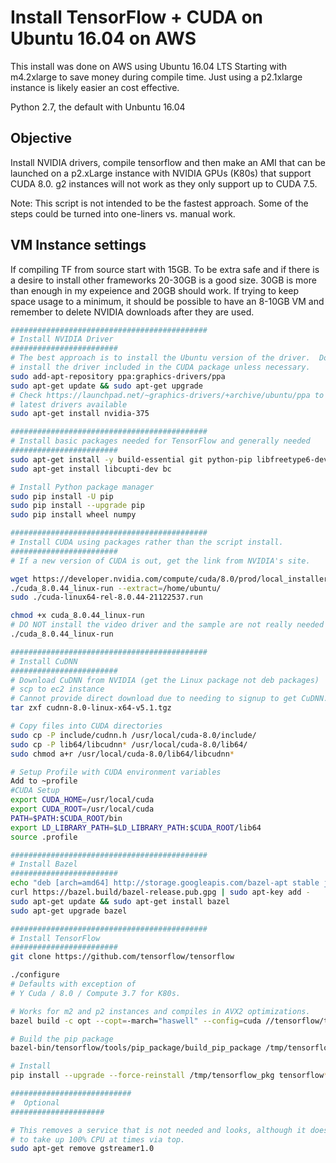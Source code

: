 # Install TensorFlow + CUDA on Ubuntu 16.04 on AWS
This install was done on AWS using Ubuntu 16.04 LTS Starting with m4.2xlarge to
save money during compile time.  Just using a p2.1xlarge instance is likely
easier an cost effective.  

Python 2.7, the default with Unbuntu 16.04

## Objective
Install NVIDIA drivers, compile tensorflow and then make an AMI that can be
launched on a p2.xLarge instance with NVIDIA GPUs (K80s) that support CUDA 8.0.
g2 instances will not work as they only support up to CUDA 7.5.

Note: This script is not intended to be the fastest approach. Some of the
steps could be turned into one-liners vs. manual work.

## VM Instance settings
If compiling TF from source start with 15GB.  To be extra safe and if there is
a desire to install other frameworks 20-30GB is a good size.  30GB is more than
enough in my expeience and 20GB should work.  If trying to keep space usage to a
minimum, it should be possible to have an 8-10GB VM and remember to delete
NVIDIA downloads after they are used.


```bash
############################################
# Install NVIDIA Driver
########################
# The best approach is to install the Ubuntu version of the driver.  Do not
# install the driver included in the CUDA package unless necessary.  
sudo add-apt-repository ppa:graphics-drivers/ppa
sudo apt-get update && sudo apt-get upgrade
# Check https://launchpad.net/~graphics-drivers/+archive/ubuntu/ppa to see the
# latest drivers available
sudo apt-get install nvidia-375

############################################
# Install basic packages needed for TensorFlow and generally needed
########################
sudo apt-get install -y build-essential git python-pip libfreetype6-dev libxft-dev libncurses-dev libopenblas-dev gfortran python-matplotlib libblas-dev liblapack-dev libatlas-base-dev python-dev python-pydot linux-headers-generic linux-image-extra-virtual unzip python-numpy swig python-pandas python-sklearn unzip wget pkg-config zip g++ zlib1g-dev libcurl3-dev
sudo apt-get install libcupti-dev bc

# Install Python package manager
sudo pip install -U pip
sudo pip install --upgrade pip
sudo pip install wheel numpy

############################################
# Install CUDA using packages rather than the script install.
########################
# If a new version of CUDA is out, get the link from NVIDIA's site.

wget https://developer.nvidia.com/compute/cuda/8.0/prod/local_installers/cuda_8.0.44_linux-run
./cuda_8.0.44_linux-run --extract=/home/ubuntu/
sudo ./cuda-linux64-rel-8.0.44-21122537.run

chmod +x cuda_8.0.44_linux-run
# DO NOT install the video driver and the sample are not really needed
./cuda_8.0.44_linux-run

############################################
# Install CuDNN
########################
# Download CuDNN from NVIDIA (get the Linux package not deb packages)
# scp to ec2 instance
# Cannot provide direct download due to needing to signup to get CuDNN.
tar zxf cudnn-8.0-linux-x64-v5.1.tgz

# Copy files into CUDA directories
sudo cp -P include/cudnn.h /usr/local/cuda-8.0/include/
sudo cp -P lib64/libcudnn* /usr/local/cuda-8.0/lib64/
sudo chmod a+r /usr/local/cuda-8.0/lib64/libcudnn*

# Setup Profile with CUDA environment variables
Add to ~profile
#CUDA Setup
export CUDA_HOME=/usr/local/cuda
export CUDA_ROOT=/usr/local/cuda
PATH=$PATH:$CUDA_ROOT/bin
export LD_LIBRARY_PATH=$LD_LIBRARY_PATH:$CUDA_ROOT/lib64
source .profile

############################################
# Install Bazel
########################
echo "deb [arch=amd64] http://storage.googleapis.com/bazel-apt stable jdk1.8" | sudo tee /etc/apt/sources.list.d/bazel.list
curl https://bazel.build/bazel-release.pub.gpg | sudo apt-key add -
sudo apt-get update && sudo apt-get install bazel
sudo apt-get upgrade bazel

############################################
# Install TensorFlow
########################
git clone https://github.com/tensorflow/tensorflow

./configure
# Defaults with exception of
# Y Cuda / 8.0 / Compute 3.7 for K80s.

# Works for m2 and p2 instances and compiles in AVX2 optimizations.
bazel build -c opt --copt=-march="haswell" --config=cuda //tensorflow/tools/pip_package:build_pip_package

# Build the pip package
bazel-bin/tensorflow/tools/pip_package/build_pip_package /tmp/tensorflow_pkg

# Install
pip install --upgrade --force-reinstall /tmp/tensorflow_pkg tensorflow*

###########################
#  Optional
#####################

# This removes a service that is not needed and looks, although it does not,
# to take up 100% CPU at times via top.
sudo apt-get remove gstreamer1.0

```















